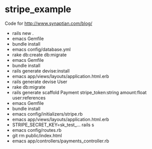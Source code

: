 stripe_example
==============

Code for http://www.synaptian.com/blog/

* rails new .
* emacs Gemfile
* bundle install
* emacs config/database.yml
* rake db:create db:migrate
* emacs Gemfile
* bundle install
* rails generate devise:install
* emacs app/views/layouts/application.html.erb
* rails generate devise User
* rake db:migrate
* rails generate scaffold Payment stripe_token:string amount:float user:references
* emacs Gemfile
* bundle install
* emacs config/initializers/stripe.rb
* emacs app/views/layouts/application.html.erb
* STRIPE_SECRET_KEY=sk_test_&hellip; rails s
* emacs config/routes.rb
* git rm public/index.html
* emacs app/controllers/payments_controller.rb
